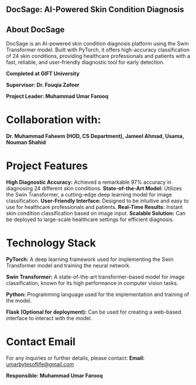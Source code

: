 ## DocSage: AI-Powered Skin Condition Diagnosis

## About DocSage
DocSage is an AI-powered skin condition diagnosis platform using the Swin Transformer model. Built with PyTorch, it offers high-accuracy classification of 24 skin conditions, providing healthcare professionals and patients with a fast, reliable, and user-friendly diagnostic tool for early detection.

**Completed at GIFT University**

**Supervisor: Dr. Fouqia Zafeer**

**Project Leader: Muhammad Umar Farooq**

# Collaboration with: 
**Dr. Muhammad Faheem (HOD, CS Department), Jameel Ahmad, Usama, Nouman Shahid**

# Project Features
**High Diagnostic Accuracy:** Achieved a remarkable 97% accuracy in diagnosing 24 different skin conditions.
**State-of-the-Art Model:** Utilizes the Swin Transformer, a cutting-edge deep learning model for image classification.
**User-Friendly Interface:** Designed to be intuitive and easy to use for healthcare professionals and patients.
**Real-Time Results:** Instant skin condition classification based on image input.
**Scalable Solution:** Can be deployed to large-scale healthcare settings for efficient diagnosis.

# Technology Stack
**PyTorch:** A deep learning framework used for implementing the Swin Transformer model and training the neural network.

**Swin Transformer:** A state-of-the-art transformer-based model for image classification, known for its high performance in computer vision tasks.

**Python:** Programming language used for the implementation and training of the model.

**Flask (Optional for deployment):** Can be used for creating a web-based interface to interact with the model.


# Contact Email
For any inquiries or further details, please contact:
**Email:** umarbytesoflife@gmail.com

**Responsible: Muhammad Umar Farooq**

